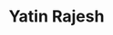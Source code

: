 ---
title: Yatin Rajesh
description: Member
collections: ["members>2025"]
tags: ["Mentee"]
previewimage: "site/static/images/members/YatinRajesh.jpg"
customFields:
    - Linkedin: https://www.linkedin.com/in/yatin-rajesh-8a8aa1202/
    - Instagram: https://www.instagram.com/yatin_r007
    - Github: https://github.com/T1n777
---